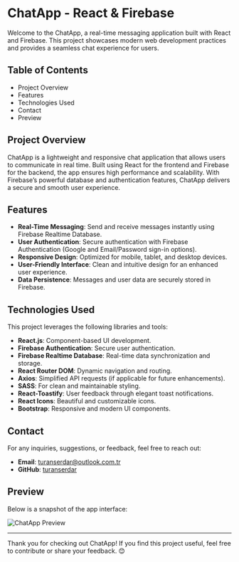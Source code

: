 # ChatApp - React & Firebase

Welcome to the ChatApp, a real-time messaging application built with React and Firebase. This project showcases modern web development practices and provides a seamless chat experience for users.

## Table of Contents
- Project Overview
- Features
- Technologies Used
- Contact
- Preview

## Project Overview

ChatApp is a lightweight and responsive chat application that allows users to communicate in real time. Built using React for the frontend and Firebase for the backend, the app ensures high performance and scalability. With Firebase’s powerful database and authentication features, ChatApp delivers a secure and smooth user experience.

## Features

- **Real-Time Messaging**: Send and receive messages instantly using Firebase Realtime Database.
- **User Authentication**: Secure authentication with Firebase Authentication (Google and Email/Password sign-in options).
- **Responsive Design**: Optimized for mobile, tablet, and desktop devices.
- **User-Friendly Interface**: Clean and intuitive design for an enhanced user experience.
- **Data Persistence**: Messages and user data are securely stored in Firebase.

## Technologies Used

This project leverages the following libraries and tools:

- **React.js**: Component-based UI development.
- **Firebase Authentication**: Secure user authentication.
- **Firebase Realtime Database**: Real-time data synchronization and storage.
- **React Router DOM**: Dynamic navigation and routing.
- **Axios**: Simplified API requests (if applicable for future enhancements).
- **SASS**: For clean and maintainable styling.
- **React-Toastify**: User feedback through elegant toast notifications.
- **React Icons**: Beautiful and customizable icons.
- **Bootstrap**: Responsive and modern UI components.

## Contact

For any inquiries, suggestions, or feedback, feel free to reach out:

- **Email**: turanserdar@outlook.com.tr  
- **GitHub**: [turanserdar](https://github.com/turanserdar)

## Preview

Below is a snapshot of the app interface:

![ChatApp Preview](https://raw.githubusercontent.com/turanserdar/Chatapp-React-Firebase/main/chatapp_preview.gif)

---

Thank you for checking out ChatApp! If you find this project useful, feel free to contribute or share your feedback. 😊
